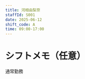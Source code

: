 ```yaml
---
title: 河相由梨奈
staffId: S001
date: 2025-06-12
shift_code: A
time: 09:00-17:00
---
```

# シフトメモ（任意）
通常勤務 